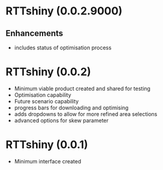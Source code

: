 # RTTshiny (0.0.2.9000)

## Enhancements

* includes status of optimisation process

# RTTshiny (0.0.2)

* Minimum viable product created and shared for testing
* Optimisation capability
* Future scenario capability
* progress bars for downloading and optimising
* adds dropdowns to allow for more refined area selections
* advanced options for skew parameter

# RTTshiny (0.0.1)

* Minimum interface created
